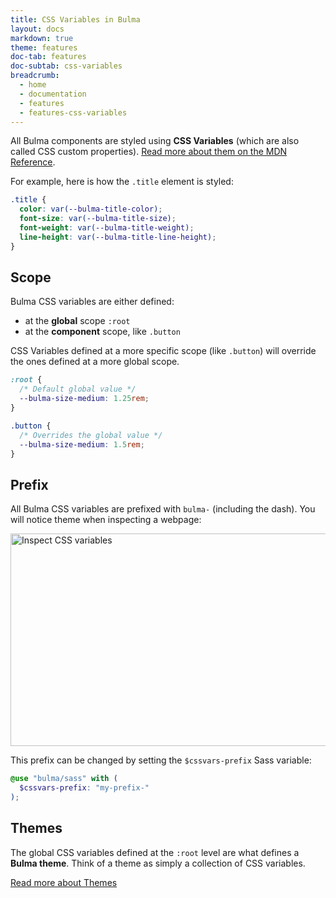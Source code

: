```yaml
---
title: CSS Variables in Bulma
layout: docs
markdown: true
theme: features
doc-tab: features
doc-subtab: css-variables
breadcrumb:
  - home
  - documentation
  - features
  - features-css-variables
---
```


All Bulma components are styled using **CSS Variables** (which are also called CSS custom properties). [Read more about them on the MDN Reference](https://developer.mozilla.org/en-US/docs/Web/CSS/Using_CSS_custom_properties).

For example, here is how the `.title` element is styled:

```css
.title {
  color: var(--bulma-title-color);
  font-size: var(--bulma-title-size);
  font-weight: var(--bulma-title-weight);
  line-height: var(--bulma-title-line-height);
}
```

## Scope

Bulma CSS variables are either defined:

- at the **global** scope `:root`
- at the **component** scope, like `.button`

CSS Variables defined at a more specific scope (like `.button`) will override the ones defined at a more global scope.

```css
:root {
  /* Default global value */
  --bulma-size-medium: 1.25rem;
}

.button {
  /* Overrides the global value */
  --bulma-size-medium: 1.5rem;
}
```

## Prefix

All Bulma CSS variables are prefixed with `bulma-` (including the dash). You will notice theme when inspecting a webpage:

<img src="/assets/images/content-inspect.png" alt="Inspect CSS variables" width="640" height="340">

This prefix can be changed by setting the `$cssvars-prefix` Sass variable:

```scss
@use "bulma/sass" with (
  $cssvars-prefix: "my-prefix-"
);
```

## Themes

The global CSS variables defined at the `:root` level are what defines a **Bulma theme**. Think of a theme as simply a collection of CSS variables.

<p>
  <a href="{{ site.url }}/documentation/features/themes/">
    Read more about Themes
  </a>
</p>